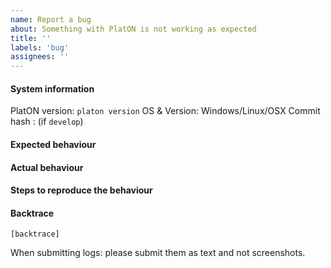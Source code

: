 ```yaml
---
name: Report a bug
about: Something with PlatON is not working as expected
title: ''
labels: 'bug'
assignees: ''
---
```


#### System information

PlatON version: `platon version`
OS & Version: Windows/Linux/OSX
Commit hash : (if `develop`)

#### Expected behaviour


#### Actual behaviour


#### Steps to reproduce the behaviour


#### Backtrace

````
[backtrace]
````

When submitting logs: please submit them as text and not screenshots.